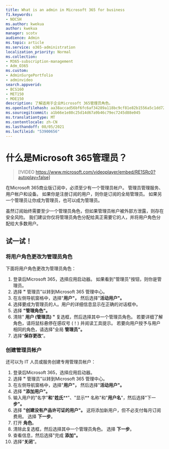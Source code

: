 ```yaml
---
title: What is an admin in Microsoft 365 for business
f1.keywords:
- NOCSH
ms.author: kwekua
author: kwekua
manager: scotv
audience: Admin
ms.topic: article
ms.service: o365-administration
localization_priority: Normal
ms.collection:
- M365-subscription-management
- Adm_O365
ms.custom:
- AdminSurgePortfolio
- adminvideo
search.appverid:
- BCS160
- MET150
- MOE150
description: 了解适用于企业Microsoft 365管理员角色。
ms.openlocfilehash: aa38accad56bf6fc6af34289a118bc9cf81e82b1556a5c1dd72634bed85af6d2
ms.sourcegitcommit: a1b66e1e80c25d14d67a9b46c79ec7245d88e045
ms.translationtype: MT
ms.contentlocale: zh-CN
ms.lasthandoff: 08/05/2021
ms.locfileid: "53900656"
---
```

# <a name="what-is-a-microsoft-365-admin"></a>什么是Microsoft 365管理员？

> [!VIDEO https://www.microsoft.com/videoplayer/embed/RE1SRc0?autoplay=false]

在Microsoft 365商业版订阅中，必须至少有一个管理员帐户。 管理员管理服务、用户帐户和设备。 如果你是注册订阅的用户，则你是订阅的全局管理员。 如果另一个管理员让你成为管理员，也可以成为管理员。

虽然订阅始终需要至少一个管理员角色，但如果管理员帐户被外部方泄露，则存在安全风险。 我们建议你仅将管理员角色分配给真正需要它的人，并将用户角色分配给大多数用户。

## <a name="try-it"></a>试一试！

### <a name="change-a-user-role-to-an-admin-role"></a>将用户角色更改为管理员角色

下面将用户角色更改为管理员角色：

1. 登录后Microsoft 365，选择应用启动器。 如果看到"管理员"按钮，则你是管理员。
1. 选择 **"** 管理员"以转到Microsoft 365 管理中心。
1. 在左侧导航窗格中，选择"**用户"，** 然后选择"**活动用户"。**
1. 选择要成为管理员的人。用户的详细信息显示在正确的对话框中。
1. 选择 **"管理角色"。**
1. 清除" **用户 (管理员) "** 复选框，然后选择其中一个管理员角色。 若要详细了解角色，请将鼠标悬停在感叹号 (！) 并阅读工具提示。 若要向用户授予与用户相同的角色，请选择"全局 **管理员"。**
1. 选择“**保存更改**”。

### <a name="create-an-admin-account"></a>创建管理员帐户 

还可以为 IT 人员或服务创建专用管理员帐户：

1. 登录后Microsoft 365，选择应用启动器。
1. 选择 **"** 管理员"以转到Microsoft 365 管理中心。
1. 在左侧导航窗格中，选择"**用户"，** 然后选择"**活动用户"。**
1. 选择 **"添加用户"。**
1. 输入用户的"名字"**和**"**姓氏****"、"显示** 名称"和"**用户名**"，然后选择"下一 **步"。**
1. 选择 **"创建没有产品许可证的用户"。** 这将添加新用户，但不必支付每月订阅费用。 选择 **下一步**。
1. 打开 **角色**。
1. 清除此复选框，然后选择其中一个管理员角色。 选择 **下一步**。
1. 查看信息，然后选择"完成 **添加"。**
1. 选择“**关闭**”。
